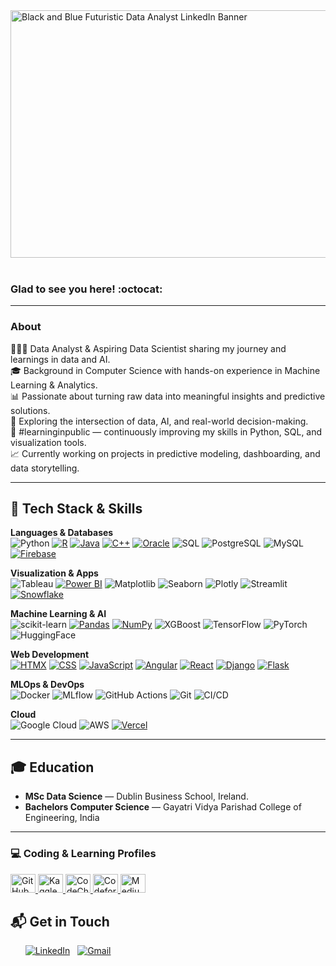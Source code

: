 

<img width="1584" height="396" alt="Black and Blue Futuristic Data Analyst LinkedIn Banner" src="https://github.com/user-attachments/assets/4a3176cc-b7fa-4a1f-a7df-ae4eba552530" />
<br/>
<br/>


### Glad to see you here! :octocat:

---
### About 
👨🏻‍💻 Data Analyst & Aspiring Data Scientist sharing my journey and learnings in data and AI.<br/>
🎓 Background in Computer Science with hands-on experience in Machine Learning & Analytics.<br/>
📊 Passionate about turning raw data into meaningful insights and predictive solutions.<br/>
🧠 Exploring the intersection of data, AI, and real-world decision-making.<br/>
🌱 #learninginpublic — continuously improving my skills in Python, SQL, and visualization tools.<br/>
📈 Currently working on projects in predictive modeling, dashboarding, and data storytelling.<br/>

---

## 🧰 Tech Stack & Skills

**Languages & Databases**  
![Python](https://img.shields.io/badge/Python-3776AB?style=flat&logo=python&logoColor=white)
[![R](https://img.shields.io/badge/R-%23276DC3.svg?logo=r&logoColor=white)](#)
[![Java](https://img.shields.io/badge/Java-%23ED8B00.svg?logo=openjdk&logoColor=white)](#)
[![C++](https://img.shields.io/badge/C++-%2300599C.svg?logo=c%2B%2B&logoColor=white)](#)
[![Oracle](https://custom-icon-badges.demolab.com/badge/Oracle-F80000?logo=oracle&logoColor=fff)](#)
![SQL](https://img.shields.io/badge/SQL-003B57?style=flat&logo=postgresql&logoColor=white)
![PostgreSQL](https://img.shields.io/badge/PostgreSQL-336791?style=flat&logo=postgresql&logoColor=white)
![MySQL](https://img.shields.io/badge/MySQL-4479A1?style=flat&logo=mysql&logoColor=white)
[![Firebase](https://img.shields.io/badge/Firebase-039BE5?logo=Firebase&logoColor=white)](#)


**Visualization & Apps**  
![Tableau](https://img.shields.io/badge/Tableau-E97627?style=flat&logo=tableau&logoColor=white)
[![Power BI](https://custom-icon-badges.demolab.com/badge/Power%20BI-F1C912?logo=power-bi&logoColor=fff)](#)
![Matplotlib](https://img.shields.io/badge/Matplotlib-11557C?style=flat&logo=python&logoColor=white)
![Seaborn](https://img.shields.io/badge/Seaborn-4C8CBF?style=flat&logo=python&logoColor=white)
![Plotly](https://img.shields.io/badge/Plotly-3F4F75?style=flat&logo=plotly&logoColor=white)
![Streamlit](https://img.shields.io/badge/Streamlit-FF4B4B?style=flat&logo=streamlit&logoColor=white)
[![Snowflake](https://img.shields.io/badge/Snowflake-29B5E8?logo=snowflake&logoColor=fff)](#)



**Machine Learning & AI**  
![scikit-learn](https://img.shields.io/badge/Scikit--learn-F7931E?style=flat&logo=scikit-learn&logoColor=white)
[![Pandas](https://img.shields.io/badge/Pandas-150458?logo=pandas&logoColor=fff)](#)
[![NumPy](https://img.shields.io/badge/NumPy-4DABCF?logo=numpy&logoColor=fff)](#)
![XGBoost](https://img.shields.io/badge/XGBoost-EC6523?style=flat&logo=xgboost&logoColor=white)
![TensorFlow](https://img.shields.io/badge/TensorFlow-FF6F00?style=flat&logo=tensorflow&logoColor=white)
![PyTorch](https://img.shields.io/badge/PyTorch-EE4C2C?style=flat&logo=pytorch&logoColor=white)
![HuggingFace](https://img.shields.io/badge/Hugging%20Face-F7931E?style=flat&logo=huggingface&logoColor=white)

**Web Development**  
[![HTMX](https://img.shields.io/badge/HTMX-36C?logo=htmx&logoColor=fff)](#)
[![CSS](https://img.shields.io/badge/CSS-639?logo=css&logoColor=fff)](#)
[![JavaScript](https://img.shields.io/badge/JavaScript-F7DF1E?logo=javascript&logoColor=000)](#)
[![Angular](https://img.shields.io/badge/Angular-%23DD0031.svg?logo=angular&logoColor=white)](#)
[![React](https://img.shields.io/badge/React-%2320232a.svg?logo=react&logoColor=%2361DAFB)](#)
[![Django](https://img.shields.io/badge/Django-%23092E20.svg?logo=django&logoColor=white)](#)
[![Flask](https://img.shields.io/badge/Flask-000?logo=flask&logoColor=fff)](#)




**MLOps & DevOps**  
![Docker](https://img.shields.io/badge/Docker-2496ED?style=flat&logo=docker&logoColor=white)
![MLflow](https://img.shields.io/badge/MLflow-0194E2?style=flat&logo=mlflow&logoColor=white)
![GitHub Actions](https://img.shields.io/badge/GitHub%20Actions-000000?style=flat&logo=githubactions&logoColor=white)
![Git](https://img.shields.io/badge/Git-F05032?style=flat&logo=git&logoColor=white)
![CI/CD](https://img.shields.io/badge/CI%2FCD-A3A3A3?style=flat)

**Cloud**  
![Google Cloud](https://img.shields.io/badge/Google%20Cloud-4285F4?style=flat&logo=googlecloud&logoColor=white)
![AWS](https://img.shields.io/badge/AWS-232F3E?style=flat&logo=amazonaws&logoColor=white)
[![Vercel](https://img.shields.io/badge/Vercel-%23000000.svg?logo=vercel&logoColor=white)](#)


---
## 🎓 Education

- **MSc Data Science** — Dublin Business School, Ireland.
- **Bachelors Computer Science** — Gayatri Vidya Parishad College of Engineering, India

---


<div align="left">

  <h3>💻 Coding & Learning Profiles</h3>

  <a href="https://github.com/dineshbarri" target="_blank">
    <img class="icon" src="https://cdn.jsdelivr.net/npm/simple-icons@3.0.1/icons/github.svg#gh-light-mode-only" alt="GitHub" height="30" width="40" />
  </a>

  <a href="https://www.kaggle.com/dinuuu" target="_blank">
    <img class="icon" src="https://cdn.jsdelivr.net/npm/simple-icons@3.0.1/icons/kaggle.svg#gh-light-mode-only" alt="Kaggle" height="30" width="40" />
  </a>

  <a href="https://www.codechef.com/users/dinesh__97/" target="_blank">
    <img class="icon" src="https://cdn.jsdelivr.net/npm/simple-icons@3.0.1/icons/codechef.svg#gh-light-mode-only" alt="CodeChef" height="30" width="40" />
  </a>

  <a href="https://codeforces.com/profile/dinesh_barri" target="_blank">
    <img class="icon" src="https://cdn.jsdelivr.net/npm/simple-icons@3.0.1/icons/codeforces.svg#gh-light-mode-only" alt="Codeforces" height="30" width="40" />
  </a>



  <a href="https://medium.com/@dineshbarri" target="_blank">
    <img class="icon" src="https://cdn.jsdelivr.net/npm/simple-icons@3.0.1/icons/medium.svg#gh-light-mode-only" alt="Medium" height="30" width="40" />
  </a>

</div>




## 📬 Get in Touch

&nbsp; &nbsp; &nbsp;
[![LinkedIn](https://skillicons.dev/icons?i=linkedin)](https://www.linkedin.com/in/dinesh-barri/) &nbsp;
[![Gmail](https://skillicons.dev/icons?i=gmail)](mailto:dineshbarri1997@gmail.com?subject=Hello%20Dinesh,%20From%20Github) &nbsp;






